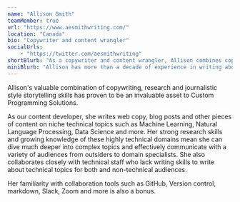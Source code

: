 ```yaml
---
name: "Allison Smith"
teamMember: true
url: "https://www.aesmithwriting.com/"
location: "Canada"
bio: "Copywriter and content wrangler"
socialUrls:
    - "https://twitter.com/aesmithwriting"
shortBlurb: "As a copywriter and content wrangler, Allison combines copywriting, research and journalistic style storytelling skills to dive deep into niche technical topics such as Machine Learning, Natural Language Processing, Data Science and more. She's most passionate about helping audiences understand the benefits and impact of these ever-evolving fields, and relishes the opportunity to help highly technical companies connect with potential customers. Her familiarity with collaboration tools such as GitHub, Version control, markdown, Slack, Zoom and others is also a bonus."
miniBlurb: "Allison has more than a decade of experience in writing about a wide range of topics, most recently Machine Learning, Natural Language Processing, Data Science and more. As a copywriter and content wrangler, she dives deep into complex subject matter to communicate with a variety of audiences, from outsiders to domain specialists."
---
```


Allison's valuable combination of copywriting, research and journalistic style storytelling skills has proven to be an invaluable asset to Custom Programming Solutions.

As our content developer, she writes web copy, blog posts and other pieces of content on niche technical topics such as Machine Learning, Natural Language Processing, Data Science and more. Her strong research skills and growing knowledge of these highly technical domains mean she can dive much deeper into complex topics and effectively communicate with a variety of audiences from outsiders to domain specialists. She also collaborates closely with technical staff who lack writing skills to write about technical topics for both and non-technical audiences.

Her familiarity with collaboration tools such as GitHub, Version control, markdown, Slack, Zoom and more is also a bonus.
